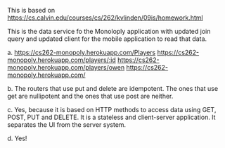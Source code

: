 This is based on https://cs.calvin.edu/courses/cs/262/kvlinden/09is/homework.html

This is the data service fo the Monoloply application with updated join query and updated client for the mobile application to read that data.


a.
   https://cs262-monopoly.herokuapp.com/Players
   https://cs262-monopoly.herokuapp.com/players/:id
   https://cs262-monopoly.herokuapp.com/players/owen
   https://cs262-monopoly.herokuapp.com/


b. The routers that use put and delete are idempotent. The ones that use get are nullipotent and the ones that use post are neither.

c. Yes, because it is based on HTTP methods to access data using GET, POST, PUT and DELETE. It is a stateless and client-server application. It separates the UI from the server system.

d. Yes!

